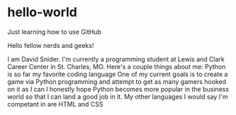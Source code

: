 # hello-world
Just learning how to use GitHub

Hello fellow nerds and geeks!

I am David Snider. I'm currently a programming student at Lewis and Clark Career Center in St. Charles, MO.
Here's a couple things about me:
  Python is so far my favorite coding language
  One of my current goals is to create a game via Python programming and attempt to get as many gamers hooked on it as I can
  I honestly hope Python becomes more popular in the business world so that I can land a good job in it.
  My other languages I would say I'm competant in are HTML and CSS
